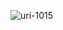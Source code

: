 ![uri-1015](https://user-images.githubusercontent.com/62181222/99327087-583b6580-28a3-11eb-8b5f-65e53a7b6b72.png)
